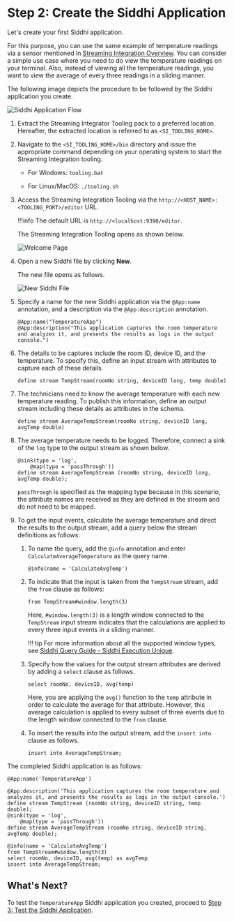 # Step 2: Create the Siddhi Application

Let's create your first Siddhi application.

For this purpose, you can use the same example of temperature readings via a sensor mentioned in [Streaming Integration Overview](getting-started-guide-overview.md). You can consider a simple use case where you need to do view the temperature readings on your terminal. Also, instead of viewing all the temperature readings, you want to view the average of every three readings in a sliding manner.

The following image depicts the procedure to be followed by the Siddhi application you create.

![Siddhi Application Flow](../../images/quick-start-guide-101/siddhi-application-flow.png)

1. Extract the Streaming Integrator Tooling pack to a preferred location. Hereafter, the extracted location is referred to as `<SI_TOOLING_HOME>`.

2. Navigate to the `<SI_TOOLING_HOME>/bin` directory and issue the appropriate command depending on your operating system to start the Streaming Integration tooling.

    -   For Windows: `tooling.bat`

    -   For Linux/MacOS: `./tooling.sh`
    
3. Access the Streaming Integration Tooling via the `http://<HOST_NAME>:<TOOLING_PORT>/editor` URL.

    !!!info
        The default URL is `http://<localhost:9390/editor`.
        
   The Streaming Integration Tooling opens as shown below.

   ![Welcome Page](../../images/Creating-Siddhi-Applications/Welcome-Page.png)
        
4. Open a new Siddhi file by clicking **New**.

    The new file opens as follows.
    
    ![New Siddhi File](../../images/Creating-Siddhi-Applications/New_Siddhi_File.png)
    
5. Specify a name for the new Siddhi application via the `@App:name` annotation, and a description via the `@App:description` annotation.

    ```
    @App:name("TemperatureApp")
    @App:description("This application captures the room temperature and analyzes it, and presents the results as logs in the output console.")
    ```
    
6. The details to be captures include the room ID, device ID, and the temperature. To specify this, define an input stream with attributes to capture each of these details.

    `define stream TempStream(roomNo string, deviceID long, temp double)`
    
7. The technicians need to know the average temperature with each new temperature reading. To publish this information, define an output stream including these details as attributes in the schema.

    `define stream AverageTempStream(roomNo string, deviceID long, avgTemp double)`
    
8. The average temperature needs to be logged. Therefore, connect a sink of the `log` type to the output stream as shown below.

    ```
    @sink(type = 'log', 
        @map(type = 'passThrough'))
    define stream AverageTempStream (roomNo string, deviceID long, avgTemp double);
    ```

    `passThrough` is specified as the mapping type because in this scenario, the attribute names are received as they are defined in the stream and do not need to be mapped.

9. To get the input events, calculate the average temperature and direct the results to the output stream, add a query below the stream definitions as follows:

    1. To name the query, add the `@info` annotation and enter `CalculateAverageTemperature` as the query name.

        `@info(name = 'CalculateAvgTemp')`

    2. To indicate that the input is taken from the `TempStream` stream, add the `from` clause as follows:

        `from TempStream#window.length(3)`
        
        Here, `#window.length(3)` is a length window connected to the `TempStream` input stream indicates that the calculations are applied to every three input events in a sliding manner.
        
        !!! tip
            For more information about all the supported window types, see [Siddhi Query Guide - Siddhi Execution Unique](https://siddhi-io.github.io/siddhi-execution-unique).

    3. Specify how the values for the output stream attributes are derived by adding a `select` clause as follows.

        `select roomNo, deviceID, avg(temp)`
        
        Here, you are applying the `avg()` function to the `temp` attribute in order to calculate the average for that attribute. However, this average calculation is applied to every subset of three events due to the length window connected to the `from` clause.

    4. To insert the results into the output stream, add the `insert into` clause as follows.

        `insert into AverageTempStream;`
        
The completed Siddhi application is as follows:
        
```
@App:name('TemperatureApp')

@App:description('This application captures the room temperature and analyzes it, and presents the results as logs in the output console.')
define stream TempStream (roomNo string, deviceID string, temp double);
@sink(type = 'log', 
	@map(type = 'passThrough'))
define stream AverageTempStream (roomNo string, deviceID string, avgTemp double);

@info(name = 'CalculateAvgTemp')
from TempStream#window.length(3)
select roomNo, deviceID, avg(temp) as avgTemp
insert into AverageTempStream;
```

## What's Next?

To test the `TemperatureApp` Siddhi application you created, proceed to [Step 3: Test the Siddhi Application](test-siddhi-application.md).